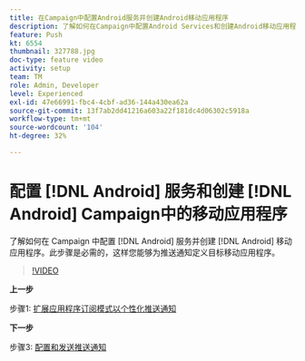 ```yaml
---
title: 在Campaign中配置Android服务并创建Android移动应用程序
description: 了解如何在Campaign中配置Android Services和创建Android移动应用程序。 这是将Neotrip应用程序定义为推送通知的目标所必需的。
feature: Push
kt: 6554
thumbnail: 327788.jpg
doc-type: feature video
activity: setup
team: TM
role: Admin, Developer
level: Experienced
exl-id: 47e66991-fbc4-4cbf-ad36-144a430ea62a
source-git-commit: 13f7ab2dd41216a603a22f181dc4d06302c5918a
workflow-type: tm+mt
source-wordcount: '104'
ht-degree: 32%

---
```


# 配置 [!DNL Android] 服务和创建 [!DNL Android] Campaign中的移动应用程序

了解如何在 Campaign 中配置 [!DNL Android] 服务并创建 [!DNL Android] 移动应用程序。此步骤是必需的，这样您能够为推送通知定义目标移动应用程序。

>[!VIDEO](https://video.tv.adobe.com/v/327788?quality=12&learn=on)

**上一步**

步骤1: [扩展应用程序订阅模式以个性化推送通知](/help/tutorial-getting-started-with-push-notifications-for-android/extending-the-app-subscription-schema.md)

**下一步**

步骤3: [配置和发送推送通知](/help/tutorial-getting-started-with-push-notifications-for-android/configuring-and-sending-push-notifications.md)

